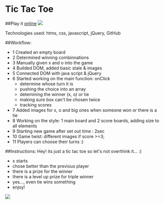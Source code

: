 # Tic Tac Toe

##Play it [online](https://magdalenabialon.github.io/TicTacToe/)
![](https://raw.githubusercontent.com/flextry/Tic-Tac-Toe-RestAPI/master/images/TicTacToe-photo-logo.jpg?token=3677691__eyJzY29wZSI6IlJhd0Jsb2I6ZmxleHRyeS9UaWMtVGFjLVRvZS1SZXN0QVBJL21hc3Rlci9pbWFnZXMvVGljVGFjVG9lLXBob3RvLWxvZ28uanBnIiwiZXhwaXJlcyI6MTQxMjI3NzEyOX0%3D--2d0753cce00814897532f951d557f0996874b697)

Technologies used:
htms, css, javascript, jQuery, GitHub

##Workflow:

- 1 Created an empty board
- 2 Determined winning combinnations
- 3 Manually given x and o into the game
- 4 Builded DOM, added basic stale & images
- 5 Connected DOM with java script & jQuery
- 6 Started working on the main function: onClick
    - determine whose turn it is
    - pushing the choice into an array
    - detemining the winner (x, o) or tie
    - making sure box can't be chosen twice
    - tracking scores
- 7 Added images for x, o and big ones when someone won or there is a tie
- 8 Working on the style: 1 main board and 2 score boards, adding size to all elements
- 9 Starting new game after set out time : 2sec
- 10 Game twist: different images if score >=3;
- 11 Players can choose their turns :)


##Instructions: Hey! its just a tic tac toe so let's not overthink it... :)
- x starts
- chose better than the previous player
- there is a prize for the winner
- there is a level up prize for triple winner
- yes..., even tie wins something
- enjoy! 

![](http://www.funnydogsite.com/pictures/Cool_Hipster_Dog.jpg)
